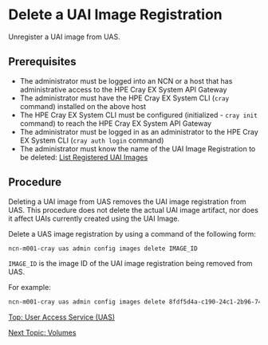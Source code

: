 # Delete a UAI Image Registration

Unregister a UAI image from UAS.

## Prerequisites

* The administrator must be logged into an NCN or a host that has administrative access to the HPE Cray EX System API Gateway
* The administrator must have the HPE Cray EX System CLI (`cray` command) installed on the above host
* The HPE Cray EX System CLI must be configured (initialized - `cray init` command) to reach the HPE Cray EX System API Gateway
* The administrator must be logged in as an administrator to the HPE Cray EX System CLI (`cray auth login` command)
* The administrator must know the name of the UAI Image Registration to be deleted: [List Registered UAI Images](List_Registered_UAI_Images.md)

## Procedure

Deleting a UAI image from UAS removes the UAI image registration from UAS. This procedure does not delete the actual UAI image artifact, nor does it affect UAIs currently created using the UAI Image.

Delete a UAS image registration by using a command of the following form:

```bash
ncn-m001-cray uas admin config images delete IMAGE_ID
```

`IMAGE_ID` is the image ID of the UAI image registration being removed from UAS.

For example:

```bash
ncn-m001-cray uas admin config images delete 8fdf5d4a-c190-24c1-2b96-74ab98c7ec07
```

[Top: User Access Service (UAS)](README.md)

[Next Topic: Volumes](Volumes.md)
